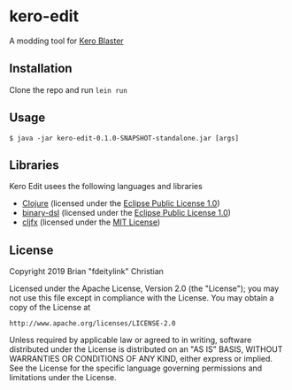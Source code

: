 # kero-edit

A modding tool for [Kero Blaster](https://en.wikipedia.org/wiki/Kero_Blaster)

## Installation

Clone the repo and run `lein run`

## Usage

    $ java -jar kero-edit-0.1.0-SNAPSHOT-standalone.jar [args]

## Libraries

Kero Edit usees the following languages and libraries

* [Clojure](https://clojure.org) (licensed under the [Eclipse Public License 1.0](https://opensource.org/licenses/eclipse-1.0.php))
* [binary-dsl](https://github.com/smee/binary) (licensed under the [Eclipse Public License 1.0](https://opensource.org/licenses/eclipse-1.0.php))
* [cljfx](https://github.com/cljfx/cljfx) (licensed under the [MIT License](https://opensource.org/licenses/MIT))

## License

Copyright 2019 Brian "fdeitylink" Christian

Licensed under the Apache License, Version 2.0 (the "License");
you may not use this file except in compliance with the License.
You may obtain a copy of the License at

    http://www.apache.org/licenses/LICENSE-2.0

Unless required by applicable law or agreed to in writing, software
distributed under the License is distributed on an "AS IS" BASIS,
WITHOUT WARRANTIES OR CONDITIONS OF ANY KIND, either express or implied.
See the License for the specific language governing permissions and
limitations under the License.
